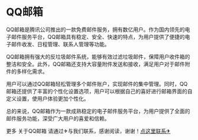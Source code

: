 # QQ邮箱

QQ邮箱是腾讯公司推出的一款免费邮件服务，拥有数亿用户。作为国内领先的电子邮件服务平台，QQ邮箱具有稳定、安全、快速的特点，为用户提供了便捷的电子邮件收发、日程管理、联系人管理等功能。

QQ邮箱拥有强大的反垃圾邮件系统，能够有效过滤垃圾邮件，保障用户收件箱的整洁和安全。此外，QQ邮箱还支持大容量附件发送和接收，满足用户对于邮件附件的多样化需求。

用户可以通过QQ邮箱轻松管理多个邮件账户，实现邮件的集中管理。同时，QQ邮箱还提供了丰富的个性化设置选项，用户可以根据自己的喜好进行邮箱界面的自定义设置，使用户体验更加个性化。

总的来说，QQ邮箱作为一款成熟稳定的电子邮件服务平台，为用户提供了全面的邮件服务功能，深受广大用户的喜爱和信赖。

更多 关于QQ邮箱 请通过✈与我们联系，感谢阅读，谢谢！[点这里联系✈](https://www.k02.cc)